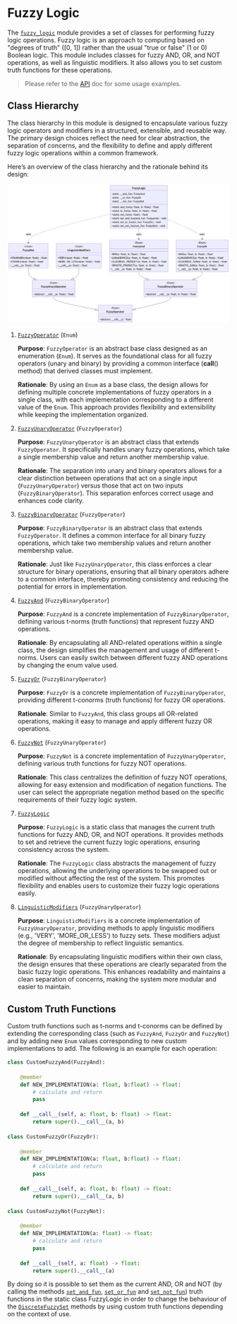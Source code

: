# Fuzzy Logic

The [`fuzzy_logic`](./api.md/#pyPRUF.fuzzy_logic) module provides a set of classes for performing fuzzy logic operations. Fuzzy logic is an approach to computing based on "degrees of truth" ([0, 1]) rather than the usual "true or false" (1 or 0) Boolean logic. This module includes classes for fuzzy AND, OR, and NOT operations, as well as linguistic modifiers. It also allows you to set custom truth functions for these operations.

> Please refer to the [API](./api.md/#pyPRUF.fuzzy_logic) doc for some usage examples.

## Class Hierarchy

The class hierarchy in this module is designed to encapsulate various fuzzy logic operators and modifiers in a structured, extensible, and reusable way. The primary design choices reflect the need for clear abstraction, the separation of concerns, and the flexibility to define and apply different fuzzy logic operations within a common framework.

Here’s an overview of the class hierarchy and the rationale behind its design:

![fuzzy_logic.py class diagram](./images/fuzzy_logic_class_diagram.png)

1. [`FuzzyOperator`](./api.md/#pyPRUF.fuzzy_logic.FuzzyOperator) (`Enum`)

    **Purpose**: `FuzzyOperator` is an abstract base class designed as an enumeration (`Enum`). It serves as the foundational class for all fuzzy operators (unary and binary) by providing a common interface (__call__() method) that derived classes must implement.
    
    **Rationale**: By using an `Enum` as a base class, the design allows for defining multiple concrete implementations of fuzzy operators in a single class, with each implementation corresponding to a different value of the `Enum`. This approach provides flexibility and extensibility while keeping the implementation organized.

2. [`FuzzyUnaryOperator`](./api.md/#pyPRUF.fuzzy_logic.FuzzyUnaryOperator) (`FuzzyOperator`)

    **Purpose**: `FuzzyUnaryOperator` is an abstract class that extends `FuzzyOperator`. It specifically handles unary fuzzy operations, which take a single membership value and return another membership value.
    
    **Rationale**: The separation into unary and binary operators allows for a clear distinction between operations that act on a single input (`FuzzyUnaryOperator`) versus those that act on two inputs (`FuzzyBinaryOperator`). This separation enforces correct usage and enhances code clarity.

3. [`FuzzyBinaryOperator`](./api.md/#pyPRUF.fuzzy_logic.FuzzyBinaryOperator) (`FuzzyOperator`)

    **Purpose**: `FuzzyBinaryOperator` is an abstract class that extends `FuzzyOperator`. It defines a common interface for all binary fuzzy operations, which take two membership values and return another membership value.
    
    **Rationale**: Just like `FuzzyUnaryOperator`, this class enforces a clear structure for binary operations, ensuring that all binary operators adhere to a common interface, thereby promoting consistency and reducing the potential for errors in implementation.

4. [`FuzzyAnd`](./api.md/#pyPRUF.fuzzy_logic.FuzzyAnd) (`FuzzyBinaryOperator`)

    **Purpose**: `FuzzyAnd` is a concrete implementation of `FuzzyBinaryOperator`, defining various t-norms (truth functions) that represent fuzzy AND operations.
    
    **Rationale**: By encapsulating all AND-related operations within a single class, the design simplifies the management and usage of different t-norms. Users can easily switch between different fuzzy AND operations by changing the enum value used.

5. [`FuzzyOr`](./api.md/#pyPRUF.fuzzy_logic.FuzzyOr) (`FuzzyBinaryOperator`)

    **Purpose**: `FuzzyOr` is a concrete implementation of `FuzzyBinaryOperator`, providing different t-conorms (truth functions) for fuzzy OR operations.
    
    **Rationale**: Similar to `FuzzyAnd`, this class groups all OR-related operations, making it easy to manage and apply different fuzzy OR operations.

6. [`FuzzyNot`](./api.md/#pyPRUF.fuzzy_logic.FuzzyNot) (`FuzzyUnaryOperator`)

    **Purpose**: `FuzzyNot` is a concrete implementation of `FuzzyUnaryOperator`, defining various truth functions for fuzzy NOT operations.
    
    **Rationale**: This class centralizes the definition of fuzzy NOT operations, allowing for easy extension and modification of negation functions. The user can select the appropriate negation method based on the specific requirements of their fuzzy logic system.

7. [`FuzzyLogic`](./api.md/#pyPRUF.fuzzy_logic.FuzzyLogic)

    **Purpose**: `FuzzyLogic` is a static class that manages the current truth functions for fuzzy AND, OR, and NOT operations. It provides methods to set and retrieve the current fuzzy logic operations, ensuring consistency across the system.
    
    **Rationale**: The `FuzzyLogic` class abstracts the management of fuzzy operations, allowing the underlying operations to be swapped out or modified without affecting the rest of the system. This promotes flexibility and enables users to customize their fuzzy logic operations easily.

8. [`LinguisticModifiers`](./api.md/#pyPRUF.fuzzy_logic.LinguisticModifiers) (`FuzzyUnaryOperator`)

    **Purpose**: `LinguisticModifiers` is a concrete implementation of `FuzzyUnaryOperator`, providing methods to apply linguistic modifiers (e.g., 'VERY', 'MORE_OR_LESS') to fuzzy sets. These modifiers adjust the degree of membership to reflect linguistic semantics.
    
    **Rationale**: By encapsulating linguistic modifiers within their own class, the design ensures that these operations are clearly separated from the basic fuzzy logic operations. This enhances readability and maintains a clean separation of concerns, making the system more modular and easier to maintain.

## Custom Truth Functions

Custom truth functions such as t-norms and t-conorms can be defined by extending the corresponding class (such as `FuzzyAnd`, `FuzzyOr` and `FuzzyNot`) and by adding new `Enum` values corresponding to new custom implementations to add. The following is an example for each operation:

```python
class CustomFuzzyAnd(FuzzyAnd):

    @member
    def NEW_IMPLEMENTATION(a: float, b:float) -> float:
        # calculate and return
        pass

    def __call__(self, a: float, b: float) -> float:
        return super().__call__(a, b)

class CustomFuzzyOr(FuzzyOr):

    @member
    def NEW_IMPLEMENTATION(a: float, b:float) -> float:
        # calculate and return
        pass

    def __call__(self, a: float, b: float) -> float:
        return super().__call__(a, b)

class CustomFuzzyNot(FuzzyNot):

    @member
    def NEW_IMPLEMENTATION(a: float) -> float:
        # calculate and return
        pass

    def __call__(self, a: float) -> float:
        return super().__call__(a)
```

By doing so it is possible to set them as the current AND, OR and NOT (by calling the methods [`set_and_fun`](./api.md/#pyPRUF.fuzzy_logic.FuzzyLogic.set_and_fun), [`set_or_fun`](./api.md/#pyPRUF.fuzzy_logic.FuzzyLogic.set_or_fun) and [`set_not_fun`](./api.md/#pyPRUF.fuzzy_logic.FuzzyLogic.set_not_fun)) truth functions in the static class FuzzyLogic in order to change the behaviour of the [`DiscreteFuzzySet`](./api.md/#pyPRUF.fuzzy_set.DiscreteFuzzySet) methods by using custom truth functions depending on the context of use.